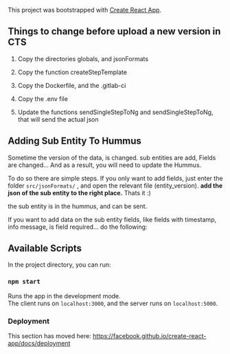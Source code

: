 This project was bootstrapped with [Create React App](https://github.com/facebook/create-react-app).

## Things to change before upload a new version in CTS

1) Copy the directories globals, and jsonFormats

2) Copy the function createStepTemplate

3) Copy the Dockerfile, and the .gitlab-ci

4) Copy the .env file

5) Update the functions sendSingleStepToNg and sendSingleStepToNg, that will send the actual json

## Adding Sub Entity To Hummus
Sometime the version of the data, is changed. sub entities are add, Fields are changed...
And as a result, you will need to update the Hummus.

To do so there are simple steps.
If you only want to add fields, just enter the folder `src/jsonFormats/` , and open the relevant file (entity_version).
**add the json of the sub entity to the right place.**
Thats it  :)

the sub entity is in the hummus, and can be sent.

If you want to add data on the sub entity fields, like fields with timestamp, info message, is field required... do the following:


## Available Scripts

In the project directory, you can run:

### `npm start`

Runs the app in the development mode.<br />
The client runs on `localhost:3000`, and the server runs on `localhost:5000`.


### Deployment

This section has moved here: https://facebook.github.io/create-react-app/docs/deployment
